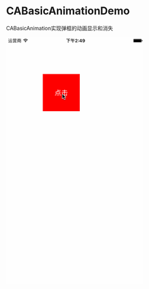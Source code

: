 # CABasicAnimationDemo
CABasicAnimation实现弹框的动画显示和消失

![image](https://github.com/Cutehf/CABasicAnimationDemo/blob/master/弹出视图动画.gif)

